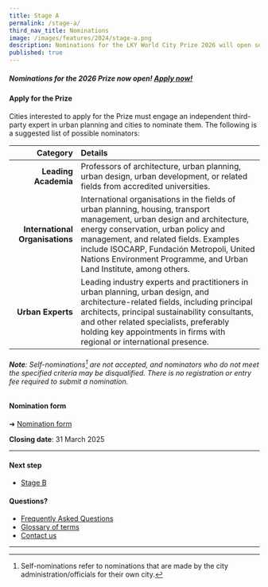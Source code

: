 ```yaml
---
title: Stage A
permalink: /stage-a/
third_nav_title: Nominations
image: /images/features/2024/stage-a.png
description: Nominations for the LKY World City Prize 2026 will open soon!
published: true
---
```


##### Nominations for the 2026 Prize now open! [Apply now!](https://go.gov.sg/nominations)

#### **Apply for the Prize**

Cities interested to apply for the Prize must engage an independent third-party expert in urban planning and cities to nominate them. The following is a suggested list of possible nominators:

| Category | Details |
|---:|:---|
| **Leading Academia** | Professors of architecture, urban planning, urban design, urban development, or related fields from accredited universities.  |
| **International Organisations** | International organisations in the fields of urban planning, housing, transport management, urban design and architecture, energy conservation, urban policy and management, and related fields. Examples include ISOCARP, Fundación Metropoli, United Nations Environment Programme, and Urban Land Institute, among others. |
| **Urban Experts** | Leading industry experts and practitioners in urban planning, urban design, and architecture-related fields, including principal architects, principal sustainability consultants, and other related specialists, preferably holding key appointments in firms with regional or international presence. |

###### **Note**: Self-nominations[^1] are not accepted, and nominators who do not meet the specified criteria may be disqualified. There is no registration or entry fee required to submit a nomination.

#### **Nomination form**

➜ [Nomination form](https://go.gov.sg/nominations)

**Closing date**: 31 March 2025

---

#### **Next step**

- [Stage B](/stage-b/)

#### **Questions?**

- [Frequently Asked Questions](/faq/) 
- [Glossary of terms](/glossary/)
- [Contact us](/feedback/)

---

[^1]: Self-nominations refer to nominations that are made by the city administration/officials for their own city.
